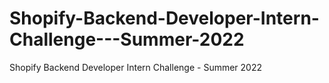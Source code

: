 # Shopify-Backend-Developer-Intern-Challenge---Summer-2022
Shopify Backend Developer Intern Challenge - Summer 2022
